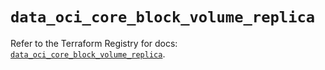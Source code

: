 # `data_oci_core_block_volume_replica`

Refer to the Terraform Registry for docs: [`data_oci_core_block_volume_replica`](https://registry.terraform.io/providers/hashicorp/oci/7.19.0/docs/data-sources/core_block_volume_replica).
